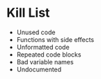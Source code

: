 Kill List
=========
* Unused code
* Functions with side effects
* Unformatted code
* Repeated code blocks
* Bad variable names
* Undocumented
